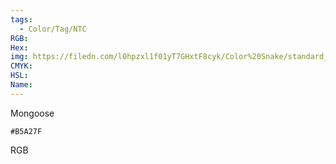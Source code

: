 ```yaml
---
tags:
  - Color/Tag/NTC
RGB:
Hex:
img: https://filedn.com/l0hpzxl1f01yT7GHxtF8cyk/Color%20Snake/standard_csv_to_svg/B5A27F.svg
CMYK:
HSL:
Name:
---
```

Mongoose
```palette
#B5A27F
```
RGB
